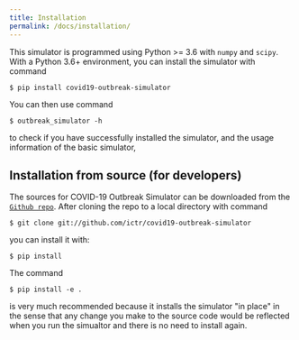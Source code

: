 ```yaml
---
title: Installation
permalink: /docs/installation/
---
```



This simulator is programmed using Python >= 3.6 with `numpy` and `scipy`. With a Python 3.6+
environment, you can install the simulator with command

```
$ pip install covid19-outbreak-simulator
```

You can then use command

```
$ outbreak_simulator -h
```

to check if you have successfully installed the simulator, and the usage information of the basic simulator,


## Installation from source (for developers)


The sources for COVID-19 Outbreak Simulator can be downloaded from the [`Github repo`](https://github.com/ictr/covid19-outbreak-simulator). After cloning the repo to a local directory with command

```
$ git clone git://github.com/ictr/covid19-outbreak-simulator
```

you can install it with:

```
$ pip install
```

The command

```
$ pip install -e .
```

is very much recommended because it installs the simulator "in place" in the sense
that any change you make to the source code would be reflected when you run the
simualtor and there is no need to install again.